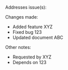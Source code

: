 Addresses issue(s): 

Changes made:
- Added feature XYZ
- Fixed bug 123
- Updated document ABC

Other notes:
- Requested by XYZ
- Depends on 123
